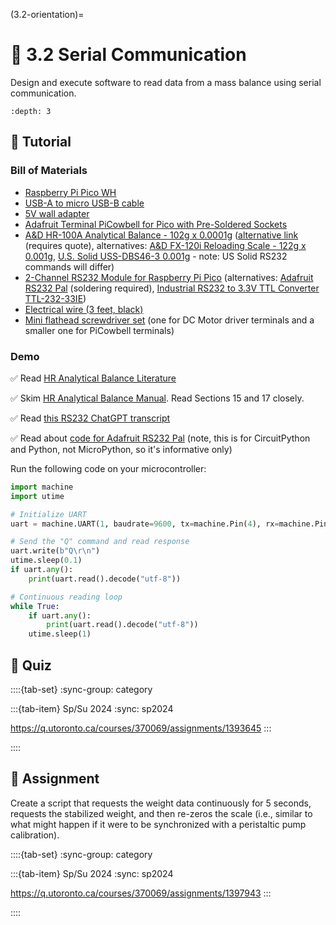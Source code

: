 
(3.2-orientation)=
# 🧩 3.2 Serial Communication

Design and execute software to read data from a mass balance using serial communication.

```{contents}
:depth: 3
```

## 🔰 Tutorial

### Bill of Materials
- [Raspberry Pi Pico WH](https://www.raspberrypi.com/products/raspberry-pi-pico/?variant=raspberry-pi-pico-wh)
- [USB-A to micro USB-B cable](https://www.digikey.ca/en/products/detail/stewart-connector/SC-2AMK003F/8544577)
- [5V wall adapter](https://www.digikey.ca/en/products/detail/phihong-usa/PSAA05A-050QL6-R/6560437)
- [Adafruit Terminal PiCowbell for Pico with Pre-Soldered Sockets](https://www.adafruit.com/product/5907)
- [A&D HR-100A Analytical Balance - 102g x 0.0001g](https://ceproducts.shop/collections/current-offerings/products/a-d-hr-100a-102g-x-0-0001g-analytical-balance) ([alternative link](https://weighing.andonline.com/product/galaxy-hr-series-balances/hr-100a?commerce_product=31) (requires quote), alternatives: [A&D FX-120i Reloading Scale - 122g x 0.001g](https://ceproducts.shop/collections/current-offerings/products/fx-120i-reloading-scale-122g-x-0-001g), [U.S. Solid USS-DBS46-3 0.001g](https://www.amazon.ca/U-S-Solid-Analytical-Precision-Laboratories/dp/B07V7SXFQB) - note: US Solid RS232 commands will differ)
- [2-Channel RS232 Module for Raspberry Pi Pico](https://www.waveshare.com/pico-2ch-rs232.htm) (alternatives: [Adafruit RS232 Pal](https://www.adafruit.com/product/5987) (soldering required), [Industrial RS232 to 3.3V TTL Converter TTL-232-33IE](https://www.serialcomm.com/serial_rs232_converters/rs232_rs485_to_ttl_converters/industrial_rs232_to_3.3v_ttl_converter/industrial_rs232_to_3v_ttl.product_general_info.aspx))
- [Electrical wire (3 feet, black)](https://www.digikey.ca/en/products/detail/cnc-tech/10981-18-1-2000-001-1-TD/17799168)
- [Mini flathead screwdriver set](https://www.amazon.ca/dp/B08QCT9NHY/) (one for DC Motor driver terminals and a smaller one for PiCowbell terminals)


### Demo

✅ Read [HR Analytical Balance Literature](https://weighing.andonline.com/sites/default/files/documents/HR-A_HR-AZ%20Lit_web.pdf)

✅ Skim [HR Analytical Balance Manual](https://weighing.andonline.com/sites/default/files/documents/HR-A_HR-AZ_Manual.pdf). Read Sections 15 and 17 closely.

✅ Read [this RS232 ChatGPT transcript](https://chatgpt.com/share/eb858762-b80f-4a4d-bd12-0a4a47f116f9)

✅ Read about [code for Adafruit RS232 Pal](https://learn.adafruit.com/adafruit-rs232-pal/circuitpython-and-python) (note, this is for CircuitPython and Python, not MicroPython, so it's informative only)


Run the following code on your microcontroller:

```python
import machine
import utime

# Initialize UART
uart = machine.UART(1, baudrate=9600, tx=machine.Pin(4), rx=machine.Pin(5))

# Send the "Q" command and read response
uart.write(b"Q\r\n")
utime.sleep(0.1)
if uart.any():
    print(uart.read().decode("utf-8"))

# Continuous reading loop
while True:
    if uart.any():
        print(uart.read().decode("utf-8"))
    utime.sleep(1)
```

## 🚀 Quiz

::::{tab-set}
:sync-group: category

:::{tab-item} Sp/Su 2024
:sync: sp2024

https://q.utoronto.ca/courses/370069/assignments/1393645
:::

::::


## 📄 Assignment

Create a script that requests the weight data continuously for 5 seconds, requests the stabilized weight, and then re-zeros the scale (i.e., similar to what might happen if it were to be synchronized with a peristaltic pump calibration).

::::{tab-set}
:sync-group: category

:::{tab-item} Sp/Su 2024
:sync: sp2024

https://q.utoronto.ca/courses/370069/assignments/1397943
:::

::::
